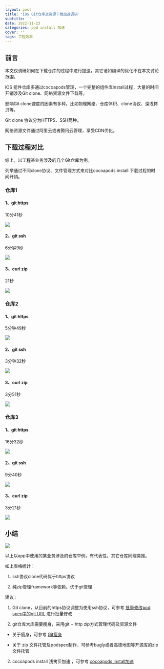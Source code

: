 ```yaml
---
layout: post
title: 'iOS Git仓库及资源下载加速调研'
subtitle: ''
date: 2022-11-23
categories: pod install 加速
cover: ''
tags: 工程效率
---
```


## 前言

本文仅调研如何在下载仓库的过程中进行提速，其它诸如编译的优化不在本文讨论范围。

iOS 组件仓库多通过cocoapods管理，一个完整的组件库install过程，大量的时间开销涉及Git clone、网络资源文件下载等。

影响Git clone速度的因素有多种，比如物理网络、仓库体积、clone协议、深浅拷贝等。

Git clone 协议分为HTTPS、SSH两种。

网络资源文件通过阿里云或者腾讯云管理，享受CDN优化。


## 下载过程对比

综上，以工程某业务涉及的几个Git仓库为例。

列举通过不同clone协议、文件管理方式来对比cocoapods install 下载过程的时间开销。

### 仓库1

#### 1、git https 

10分41秒

![](../../../assets/img/16692584277236/16692586586081.png)


#### 2、git ssh 

6分钟9秒

![](../../../assets/img/16692584277236/16692586689912.png)


#### 3、curl zip 

21秒

![](../../../assets/img/16692584277236/16692586818703.png)


### 仓库2

#### 1、git https

5分钟49秒

![](../../../assets/img/16692584277236/16692587017718.png)



#### 2、git ssh 

3分钟32秒

![](../../../assets/img/16692584277236/16692587111737.png)


#### 3、curl zip 

3分51秒

![](../../../assets/img/16692584277236/16692587194684.png)


### 仓库3

#### 1、git https 

16分32秒

![](../../../assets/img/16692584277236/16692587305079.png)


#### 2、git ssh 

9分40秒

![](../../../assets/img/16692584277236/16692587384165.png)



#### 3、curl zip

3分21秒

![](../../../assets/img/16692584277236/16692587473281.png)



## 小结

![](../../../assets/img/16692584277236/16692602334280.jpg)

以上以app中使用的某业务涉及的仓库举例，有代表性，其它仓库同理类推。

如上表格统计：

1. ssh协议clone代码优于https协议

2. 纯zip管理framework等依赖，优于git管理

建议：

1. Git clone，从目前的https协议调整为使用ssh协议，可参考 [批量修改pod spec中的git URL](https://action121.github.io/2022/11/07/%25E6%2589%25B9%25E9%2587%258F%25E4%25BF%25AE%25E6%2594%25B9pod-spec%25E4%25B8%25AD%25E7%259A%2584git-URL.html) 
进行批量修改

1. git仓库大库需要瘦身，采用git + http zip方式管理代码及资源文件

* 关于瘦身，可参考 [Git瘦身](https://action121.github.io/2020/09/02/Git%25E7%2598%25A6%25E8%25BA%25AB.html) 

* 关于 zip 文件托管及podspec制作，可参考bugly或者高德地图等开源库的zip文件托管

2. cocoapods install 浅拷贝加速 ，可参考 [cocoapods install加速](https://action121.github.io/2021/03/25/cocoapods-install%25E5%258A%25A0%25E9%2580%259F.html)
